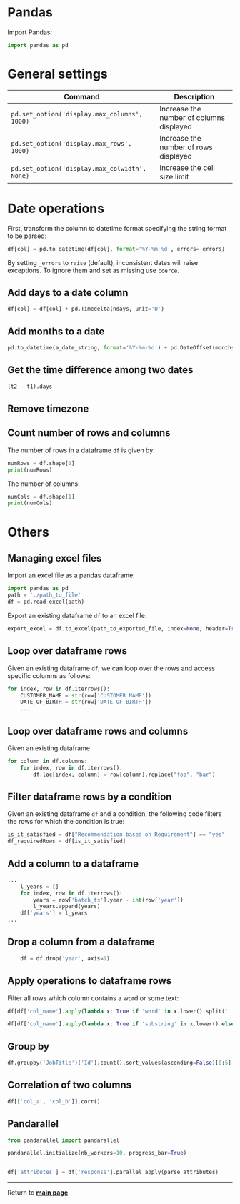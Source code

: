 # Pandas

Import Pandas:
```python
import pandas as pd
```

# General settings

| Command | Description |
| ------- | ----------- |
| `pd.set_option('display.max_columns', 1000)`  | Increase the number of columns displayed |
| `pd.set_option('display.max_rows', 1000)`     | Increase the number of rows displayed |
| `pd.set_option('display.max_colwidth', None)` | Increase the cell size limit |

# Date operations

First, transform the column to datetime format specifying the 
string format to be parsed:

```python
df[col] = pd.to_datetime(df[col], format='%Y-%m-%d', errors=_errors)
```

By setting `_errors` to `raise` (default), inconsistent dates will
raise exceptions. To ignore them and set as missing use `coerce`.

## Add days to a date column

```python
df[col] = df[col] + pd.Timedelta(ndays, unit='D')
```

## Add months to a date

```python
pd.to_datetime(a_date_string, format='%Y-%m-%d') + pd.DateOffset(months=nmonths)
```

## Get the time difference among two dates

```python
(t2 - t1).days
```

## Remove timezone

## Count number of rows and columns

The number of rows in a dataframe `df` is given by:
```python
numRows = df.shape[0]
print(numRows)
```

The number of columns:
```python
numCols = df.shape[1]
print(numCols)
```

# Others

## Managing excel files

Import an excel file as a pandas dataframe:
```python
import pandas as pd
path = './path_to_file'
df = pd.read_excel(path)
```

Export an existing dataframe `df` to an excel file:
```python
export_excel = df.to_excel(path_to_exported_file, index=None, header=True)
```

## Loop over dataframe rows

Given an existing dataframe `df`, we can loop over the rows and access specific columns as follows:
```python
for index, row in df.iterrows():
    CUSTOMER_NAME = str(row['CUSTOMER NAME'])
    DATE_OF_BIRTH = str(row['DATE OF BIRTH'])
    ...
```

## Loop over dataframe rows and columns

Given an existing dataframe 
```python
for column in df.columns:
	for index, row in df.iterrows():
		df.loc[index, column] = row[column].replace("foo", "bar")
```

## Filter dataframe rows by a condition

Given an existing dataframe `df` and a condition, the following code filters the rows for which the condition is true:
```python
is_it_satisfied = df["Recommendation based on Requirement"] == "yes"
df_requiredRows = df[is_it_satisfied]
```

## Add a column to a dataframe

```python
...
    l_years = []
    for index, row in df.iterrows():
        years = row['batch_ts'].year - int(row['year'])
        l_years.append(years)
    df['years'] = l_years
...
```

## Drop a column from a dataframe

```python
    df = df.drop('year', axis=1)
```

## Apply operations to dataframe rows
Filter all rows which column contains a word or some text:
```python
df[df['col_name'].apply(lambda x: True if 'word' in x.lower().split(' ') else False)]

df[df['col_name'].apply(lambda x: True if 'substring' in x.lower() else False)]
```

## Group by
```python
df.groupby('JobTitle')['Id'].count().sort_values(ascending=False)[0:5]
```

## Correlation of two columns
```python
df[['col_a', 'col_b']].corr()
```

## Pandarallel

```python
from pandarallel import pandarallel

pandarallel.initialize(nb_workers=10, progress_bar=True)


df['attributes'] = df['response'].parallel_apply(parse_attributes)
```



***

Return to **[main page](../README.md)** 
